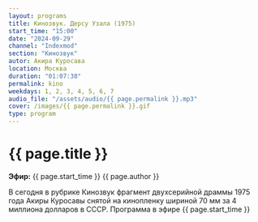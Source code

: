 ```yaml
---
layout: programs
title: Кинозвук. Дерсу Узала (1975)
start_time: "15:00"
date: "2024-09-29"
channel: "Indexmod"
section: "Кинозвук"
autor: Акира Куросава
location: Москва
duration: "01:07:38"
permalink: kino
weekdays: 1, 2, 3, 4, 5, 6, 7
audio_file: "/assets/audio/{{ page.permalink }}.mp3"
cover: /images/{{ page.permalink }}.gif
type: program
---
```


# {{ page.title }}

**Эфир:** {{ page.start_time }} {{ page.author }}

В сегодня в рубрике Кинозвук фрагмент двухсерийной драммы 1975 года Акиры Куросавы снятой на кинопленку шириной 70 мм за 4 миллиона долларов в СССР. Программа в эфире {{ page.start_time }}

<p><audio id="audio-player">
  <source src="{{ page.audio_file }}" type="audio/mpeg">
  Ваш браузер не поддерживает воспроизведение аудио.
</audio></p>
